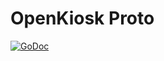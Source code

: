 # OpenKiosk Proto

[![GoDoc](https://godoc.org/gitlab.com/openkiosk/proto?status.svg)](https://godoc.org/gitlab.com/openkiosk/proto)
